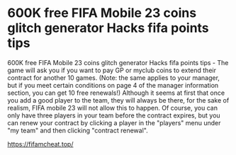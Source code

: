 # 600K free FIFA Mobile 23 coins glitch generator Hacks fifa points tips

600K free FIFA Mobile 23 coins glitch generator Hacks fifa points tips - The game will ask you if you want to pay GP or myclub coins to extend their contract for another 10 games. (Note: the same applies to your manager, but if you meet certain conditions on page 4 of the manager information section, you can get 10 free renewals!) Although it seems at first that once you add a good player to the team, they will always be there, for the sake of realism, FIFA mobile 23 will not allow this to happen. Of course, you can only have three players in your team before the contract expires, but you can renew your contract by clicking a player in the "players" menu under "my team" and then clicking "contract renewal".

https://fifamcheat.top/

